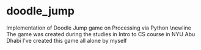 # doodle_jump
Implementation of Doodle Jump game on Processing via Python \newline
The game was created during the studies in Intro to CS course in NYU Abu Dhabi
I've created this game all alone by myself
